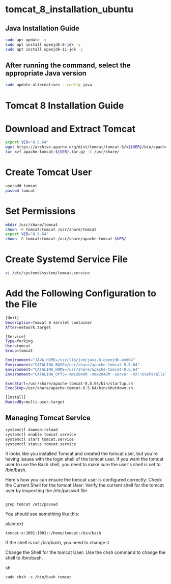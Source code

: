 # tomcat_8_installation_ubuntu

## Java Installation Guide

```bash
sudo apt update -y
sudo apt install openjdk-8-jdk -y
sudo apt install openjdk-11-jdk -y
```

## After running the command, select the appropriate Java version
```bash
sudo update-alternatives --config java
```
# Tomcat 8 Installation Guide
# Download and Extract Tomcat
```bash
export VER="8.5.64"
wget https://archive.apache.org/dist/tomcat/tomcat-8/v${VER}/bin/apache-tomcat-${VER}.tar.gz
tar xvf apache-tomcat-${VER}.tar.gz -C /usr/share/
```
# Create Tomcat User
```bash
useradd tomcat
passwd tomcat
```
# Set Permissions
```bash
mkdir /usr/share/tomcat
chown -R tomcat:tomcat /usr/share/tomcat
export VER="8.5.64"
chown -R tomcat:tomcat /usr/share/apache-tomcat-$VER/

```
# Create Systemd Service File
```bash
vi /etc/systemd/system/tomcat.service

```
# Add the Following Configuration to the File
```bash
[Unit]
Description=Tomcat 8 servlet container
After=network.target

[Service]
Type=forking
User=tomcat
Group=tomcat

Environment="JAVA_HOME=/usr/lib/jvm/java-8-openjdk-amd64"
Environment="CATALINA_BASE=/usr/share/apache-tomcat-8.5.64"
Environment="CATALINA_HOME=/usr/share/apache-tomcat-8.5.64"
Environment="CATALINA_OPTS=-Xms2048M -Xmx2048M -server -XX:+UseParallelGC"

ExecStart=/usr/share/apache-tomcat-8.5.64/bin/startup.sh
ExecStop=/usr/share/apache-tomcat-8.5.64/bin/shutdown.sh

[Install]
WantedBy=multi-user.target

```
 ## Managing Tomcat Service
```bash
systemctl daemon-reload
systemctl enable tomcat.service                                                                                  
systemctl start tomcat.service
systemctl status tomcat.service
```
It looks like you installed Tomcat and created the tomcat user, but you're having issues with the login shell of the tomcat user. If you want the tomcat user to use the Bash shell, you need to make sure the user's shell is set to /bin/bash.

Here's how you can ensure the tomcat user is configured correctly:
Check the Current Shell for the tomcat User:
Verify the current shell for the tomcat user by inspecting the /etc/passwd file.

```

grep tomcat /etc/passwd
```

You should see something like this:

plaintext
```
tomcat:x:1001:1001::/home/tomcat:/bin/bash
```
If the shell is not /bin/bash, you need to change it.

Change the Shell for the tomcat User:
Use the chsh command to change the shell to /bin/bash.

sh

```
sudo chsh -s /bin/bash tomcat
```



